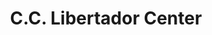 ---
title: "C.C. Libertador Center"
url: /el-tigre/c-c-libertador-center/
shop: centro comercial
---
